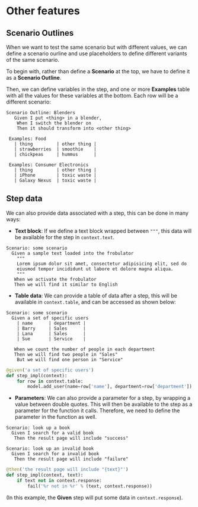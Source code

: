 # Other features

## Scenario Outlines

When we want to test the same scenario but with different values, we can define a scenario ourline and use placeholders to define different variants of the same scenario.

To begin with, rather than define a __Scenario__ at the top, we have to define it as a __Scenario Outline__.

Then, we can define variables in the step, and one or more __Examples__ table with all the values for these variables at the bottom. Each row will be a different scenario:

```cucumber
Scenario Outline: Blenders
   Given I put <thing> in a blender,
    When I switch the blender on
    Then it should transform into <other thing>

 Examples: Food
   | thing         | other thing |
   | strawberries  | smoothie    |
   | chickpeas     | hummus      |

 Examples: Consumer Electronics
   | thing         | other thing |
   | iPhone        | toxic waste |
   | Galaxy Nexus  | toxic waste |
```

## Step data

We can also provide data associated with a step, this can be done in many ways:

  * __Text block__: If we define a text block wrapped between `"""`, this data will be available for the step in `context.text`.

  ```
  Scenario: some scenario
    Given a sample text loaded into the frobulator
      """
      Lorem ipsum dolor sit amet, consectetur adipisicing elit, sed do
      eiusmod tempor incididunt ut labore et dolore magna aliqua.
      """
     When we activate the frobulator
     Then we will find it similar to English
  ```

  * __Table data__: We can provide a table of data after a step, this will be available in `context.table`, and can be accessed as shown below:

  ```
  Scenario: some scenario
    Given a set of specific users
      | name      | department |
      | Barry     | Sales      |
      | Lana      | Sales      |
      | Sue       | Service    |

     When we count the number of people in each department
     Then we will find two people in "Sales"
      But we will find one person in "Service"
  ```

  ```python
  @given('a set of specific users')
  def step_impl(context):
      for row in context.table:
          model.add_user(name=row['name'], department=row['department'])
  ```

  * __Parameters__: We can also provide a parameter for a step, by wrapping a value between double quotes. This will then be available to the step as a parameter for the function it calls. Therefore, we need to define the parameter in the function as well.

  ```cucumber
  Scenario: look up a book
    Given I search for a valid book
     Then the result page will include "success"

  Scenario: look up an invalid book
    Given I search for a invalid book
     Then the result page will include "failure"
  ```

  ```python
  @then('the result page will include "{text}"')
  def step_impl(context, text):
      if text not in context.response:
          fail('%r not in %r' % (text, context.response))
  ```

  (In this example, the __Given__ step will put some data in `context.response`).
  